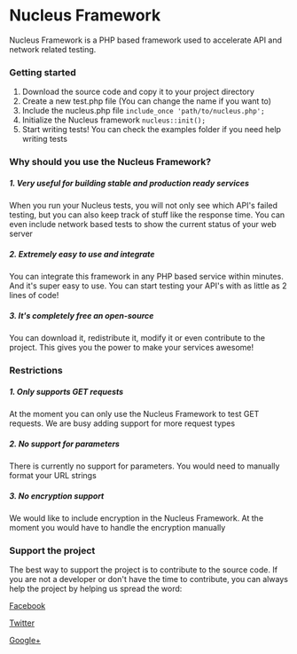 # Nucleus Framework
Nucleus Framework is a PHP based framework used to accelerate API and network related testing.

### Getting started
1. Download the source code and copy it to your project directory
2. Create a new test.php file (You can change the name if you want to)
3. Include the nucleus.php file `include_once 'path/to/nucleus.php';`
4. Initialize the Nucleus framework `nucleus::init();`
5. Start writing tests! You can check the examples folder if you need help writing tests

### Why should you use the Nucleus Framework?
##### 1. Very useful for building stable and production ready services
When you run your Nucleus tests, you will not only see which API's failed testing, but you can also keep track of stuff like the response time. You can even include network based tests to show the current status of your web server

##### 2. Extremely easy to use and integrate
You can integrate this framework in any PHP based service within minutes. And it's super easy to use. You can start testing your API's with as little as 2 lines of code!

##### 3. It's completely free an open-source
You can download it, redistribute it, modify it or even contribute to the project. This gives you the power to make your services awesome!

### Restrictions
##### 1. Only supports GET requests
At the moment you can only use the Nucleus Framework to test GET requests. We are busy adding support for more request types

##### 2. No support for parameters
There is currently no support for parameters. You would need to manually format your URL strings

##### 3. No encryption support
We would like to include encryption in the Nucleus Framework. At the moment you would have to handle the encryption manually

### Support the project
The best way to support the project is to contribute to the source code. If you are not a developer or don't have the time to contribute, you can always help the project by helping us spread the word:

[Facebook](https://www.facebook.com/PocketAppsSoftware)

[Twitter](https://twitter.com/MyPocketApps)

[Google+](https://plus.google.com/+PocketappsZaSoftware)
